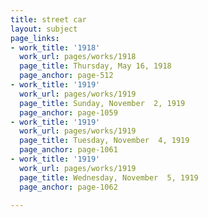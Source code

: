 ```yaml
---
title: street car
layout: subject
page_links:
- work_title: '1918'
  work_url: pages/works/1918
  page_title: Thursday, May 16, 1918
  page_anchor: page-512
- work_title: '1919'
  work_url: pages/works/1919
  page_title: Sunday, November  2, 1919
  page_anchor: page-1059
- work_title: '1919'
  work_url: pages/works/1919
  page_title: Tuesday, November  4, 1919
  page_anchor: page-1061
- work_title: '1919'
  work_url: pages/works/1919
  page_title: Wednesday, November  5, 1919
  page_anchor: page-1062

---
```

